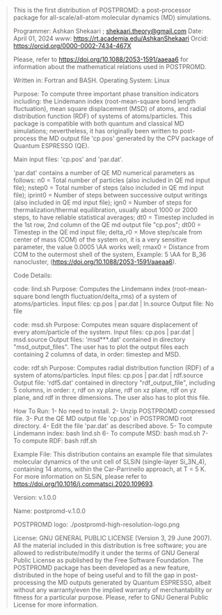 > This is the first distribution of POSTPROMD: a post-processor package for all-scale/all-atom molecular dynamics (MD) simulations.
> 
> Programmer: Ashkan Shekaari ; <shekaari.theory@gmail.com>
> Date: April 01, 2024
> www: https://rt.academia.edu/AshkanShekaari
> Orcid: https://orcid.org/0000-0002-7434-467X
> 
> Please, refer to https://doi.org/10.1088/2053-1591/aaeaa6 for information about the mathematical relations used in POSTPROMD.
> 
> Written in: Fortran and BASH.
> Operating System: Linux
> 
> Purpose: To compute three important phase transition indicators including: the Lindemann index (root-mean-square bond length fluctuation), mean square displacement (MSD) of atoms, and radial distribution function (RDF) of systems of atoms/particles. This package is compatible with both quantum and classical MD simulations; nevertheless, it has originally been written to post-process the MD output file 'cp.pos' generated by the CPV package of Quantum ESPRESSO (QE).
> 
> Main input files: 'cp.pos' and 'par.dat'.
> 
> 'par.dat' contains a number of QE MD numerical parameters as follows:
>        n0 = Total number of particles (also included in QE md input file);
>    nstep0 = Total number of steps (also included in QE md input file);
>   iprint0 = Number of steps between successive output writings (also included in QE md input file);
>      ign0 = Number of steps for thermalization/thermal equilibration, usually about 1000 or 2000 steps, to have reliable statistical averages;
>       dt0 = Timestep included in the 1st row, 2nd column of the QE md output file "cp.pos";
>      dt00 = Timestep in the QE md input file;
>  delta_r0 = Move step/scale from center of mass (COM) of the system on, it is a very sensitive parameter, the value 0.0005 \AA works well;
>     rmax0 = Distance from COM to the outermost shell of the system, Example: 5 \AA for B_36 nanocluster, (https://doi.org/10.1088/2053-1591/aaeaa6).
>
> Code Details:
>
> code: lind.sh
> Purpose: Computes the Lindemann index (root-mean-square bond length fluctuation/delta_rms) of a system of atoms/particles.
> Input files: cp.pos | par.dat | ln.source
> Output file: No file
> 
> code: msd.sh
> Purpose: Computes mean square displacement of every atom/particle of the system.
> Input files: cp.pos | par.dat | msd.source
> Output files: 'msd***.dat' contained in directory "msd_output_files". The user has to plot the output files each containing 2 columns of data, in order: timestep and MSD.
> 
> code: rdf.sh
> Purpose: Computes radial distribution function (RDF) of a system of atoms/particles.
> Input files: cp.pos | par.dat | rdf.source
> Output file: 'rdf5.dat' contained in directory "rdf_output_file", including 5 columns, in order: r, rdf on xy plane, rdf on xz plane, rdf on yz plane, and rdf in three dimensions. The user also has to plot this file.
>  
> How To Run:
> 1- No need to install.
> 2- Unzip POSTPROMD compressed file.
> 3- Put the QE MD output file 'cp.pos' in POSTPROMD root directory.
> 4- Edit the file 'par.dat' as described above.
> 5- To compute Lindemann index: bash lind.sh
> 6- To compute MSD: bash msd.sh
> 7- To compute RDF: bash rdf.sh
> 
> Example File: This distribution contains an example file that simulates molecular dynamics of the unit cell of SLSiN (single-layer Si_3N_4), containing 14 atoms, within the Car-Parrinello approach, at T = 5 K. For more information on SLSiN, please refer to https://doi.org/10.1016/j.commatsci.2020.109693.
> 
> Version: v.1.0.0
> 
> Name: postpromd-v.1.0.0
> 
> POSTPROMD logo: ./postpromd-high-resolution-logo.png
> 
> License: GNU GENERAL PUBLIC LICENSE (Version 3, 29 June 2007). All the material included in this distribution is free software; you are allowed to redistribute/modify it under the terms of GNU General Public License as published by the Free Software Foundation. The POSTPROMD package has been developed as a new feature, distributed in the hope of being useful and to fill the gap in post-processing the MD outputs generated by Quantum ESPRESSO, albeit without any warranty/even the implied warranty of merchantability or fitness for a particular purpose. Please, refer to GNU General Public License for more information.
